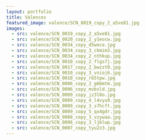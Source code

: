 ```yaml
---
layout: portfolio
title: Valences
featured_image: valence/SCN_0019_copy_2_a5xe81.jpg
images:
  - src: valence/SCN_0019_copy_2_a5xe81.jpg
  - src: valence/SCN_0020_copy_2_y1eocw.jpg
  - src: valence/SCN_0034_copy_d5wece.jpg
  - src: valence/SCN_0034_copy_3_ckmim3.jpg
  - src: valence/SCN_0034_copy_2_nthkup.jpg
  - src: valence/SCN_0010_copy_2_flgs7j.jpg
  - src: valence/SCN_0017_copy_2_bwzzt0.jpg
  - src: valence/SCN_0010_copy_3_vnioj6.jpg
  - src: valence/SCN_0010_copy_rb5tpw.jpg
  - src: valence/SCN_0006_copy_2_g66mtm.jpg
  - src: valence/SCN_0006_copy_mvbsld.jpg
  - src: valence/SCN_0009_copy_jz3l0o.jpg
  - src: valence/SCN_0009_copy_4_l4vyu9.jpg
  - src: valence/SCN_0009_copy_3_s7hcft.jpg
  - src: valence/SCN_0009_copy_5_qx4gdr.jpg
  - src: valence/SCN_0008_copy_3_vzywaa.jpg
  - src: valence/SCN_0006_copy_3_ljblwp.jpg
  - src: valence/SCN_0007_copy_tyu2z3.jpg
---
```

